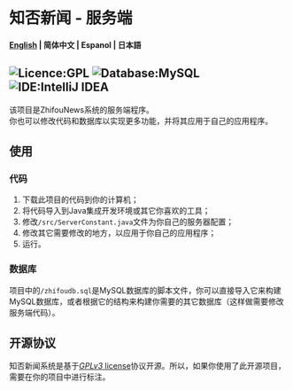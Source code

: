 # 知否新闻 - 服务端
#### [English](https://github.com/Socroty/ZhifouNewsServer/blob/master/README.md) | 简体中文 | Espanol | 日本語
## ![Licence:GPL](https://img.shields.io/badge/Licence-GPL-red) ![Database:MySQL](https://img.shields.io/badge/Database-MySQL-blue) ![IDE:IntelliJ IDEA](https://img.shields.io/badge/IDE-IntelliJ_IDEA-blueviolet)
该项目是ZhifouNews系统的服务端程序。  
你也可以修改代码和数据库以实现更多功能，并将其应用于自己的应用程序。
## 使用
### 代码
1. 下载此项目的代码到你的计算机；
2. 将代码导入到Java集成开发环境或其它你喜欢的工具；
3. 修改`/src/ServerConstant.java`文件为你自己的服务器配置；
5. 修改其它需要修改的地方，以应用于你自己的应用程序；
4. 运行。
### 数据库
项目中的`/zhifoudb.sql`是MySQL数据库的脚本文件，你可以直接导入它来构建MySQL数据库，或者根据它的结构来构建你需要的其它数据库（这样做需要修改服务端代码）。
## 开源协议
知否新闻系统是基于[*GPLv3* license](https://www.gnu.org/licenses/gpl-3.0.en.html)协议开源。所以，如果你使用了此开源项目，需要在你的项目中进行标注。
